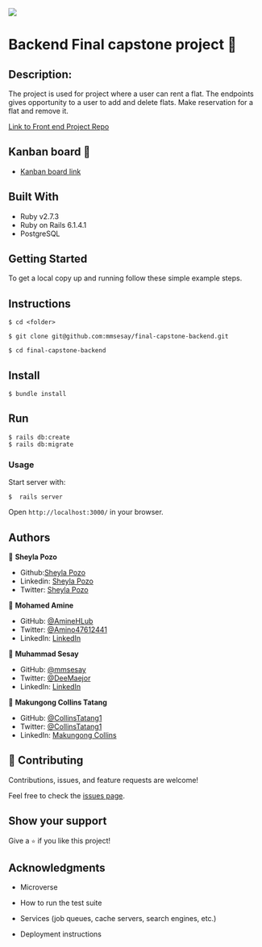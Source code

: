![](https://camo.githubusercontent.com/8a4ae3fb98faf74ddf78a6677ceaa6e8872f7f340f569b7c5e1aa9bcc4061d95/68747470733a2f2f696d672e736869656c64732e696f2f62616467652f4d6963726f76657273652d626c756576696f6c6574)

# Backend Final capstone project 🤍 

## Description:

The project is used for project where a user can rent a flat. The endpoints gives opportunity to a user to add and delete flats. Make reservation for a flat and remove it.

[Link to Front end Project Repo](https://github.com/)

## Kanban board 🤍
- [Kanban board link](https://github.com/mmsesay/final-capstone-backend/projects/1#card-77937550)

## Built With

- Ruby v2.7.3
- Ruby on Rails 6.1.4.1
- PostgreSQL

## Getting Started

To get a local copy up and running follow these simple example steps.

## Instructions

```
$ cd <folder>
```

```
$ git clone git@github.com:mmsesay/final-capstone-backend.git
```

```
$ cd final-capstone-backend
```

## Install

```
$ bundle install
```

## Run

```
$ rails db:create
$ rails db:migrate
```

### Usage

Start server with:

```
$  rails server
```

Open `http://localhost:3000/` in your browser.

## Authors

👤 **Sheyla Pozo** 

- Github:[Sheyla Pozo](https://github.com/sheylaPozo)
- Linkedin: [Sheyla Pozo](https://www.linkedin.com/in/sheypozo/)
- Twitter: [Sheyla Pozo](https://twitter.com/sheyPozo)

👤 **Mohamed Amine**

- GitHub: [@AmineHLub](https://github.com/AmineHLub)
- Twitter: [@Amino47612441](https://twitter.com/Amino47612441)
- LinkedIn: [LinkedIn](https://www.linkedin.com/in/mohamed-amine-hajltaief-b18863163/)

👤 **Muhammad Sesay**

- GitHub: [@mmsesay](https://github.com/mmsesay)
- Twitter: [@DeeMaejor](https://twitter.com/DeeMaejor)
- LinkedIn: [LinkedIn](https://linkedin.com/in/muhammad-m-sesay)

👤 **Makungong Collins Tatang**
- GitHub: [@CollinsTatang1](https://github.com/CollinsTatang)
- Twitter: [@CollinsTatang1](https://twitter.com/CollinsTatang1)
- LinkedIn: [Makungong Collins](https://www.linkedin.com/in/makungong-collins/)

## 🤝 Contributing

Contributions, issues, and feature requests are welcome!

Feel free to check the [issues page](https://github.com/mmsesay/final-capstone-backend/issues).

## Show your support

Give a `⭐️` if you like this project!

## Acknowledgments

- Microverse

* How to run the test suite

* Services (job queues, cache servers, search engines, etc.)

* Deployment instructions
